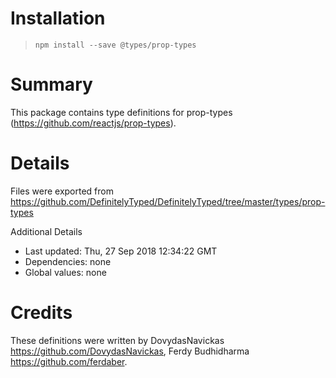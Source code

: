 # Installation
> `npm install --save @types/prop-types`

# Summary
This package contains type definitions for prop-types (https://github.com/reactjs/prop-types).

# Details
Files were exported from https://github.com/DefinitelyTyped/DefinitelyTyped/tree/master/types/prop-types

Additional Details
 * Last updated: Thu, 27 Sep 2018 12:34:22 GMT
 * Dependencies: none
 * Global values: none

# Credits
These definitions were written by DovydasNavickas <https://github.com/DovydasNavickas>, Ferdy Budhidharma <https://github.com/ferdaber>.
